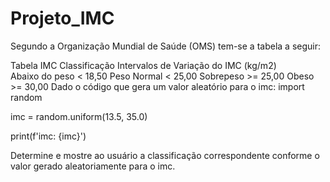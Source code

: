 # Projeto_IMC
Segundo a Organização Mundial de Saúde (OMS) tem-se a tabela a seguir:

Tabela IMC
Classificação Intervalos de Variação do IMC (kg/m2)  
Abaixo do peso	< 18,50
Peso Normal	< 25,00
Sobrepeso	>= 25,00
Obeso	>= 30,00
Dado o código que gera um valor aleatório para o imc:
import random

imc = random.uniform(13.5, 35.0)

print(f'imc: {imc}')

Determine e mostre ao usuário a classificação correspondente conforme o valor gerado aleatoriamente para o imc.
